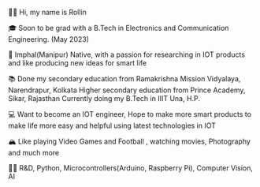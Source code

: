 👋🏽 Hi, my name is Rollin

🎓 Soon to be grad with a B.Tech in Electronics and Communication Engineering. (May 2023)

🌇 Imphal(Manipur) Native, with a passion for researching in IOT products and like producing new ideas for 
 smart life
	
📚 Done my secondary education from Ramakrishna Mission Vidyalaya, Narendrapur, Kolkata
 Higher secondary education from Prince Academy, Sikar, Rajasthan
 Currently doing my B.Tech in IIIT Una, H.P.
	
💻 Want to become an IOT engineer, Hope to make more smart products to make life more easy and helpful 
 using latest technologies in IOT
	
🏔 Like playing Video Games and Football , watching movies, Photography and much more

💪🏽 R&D, Python, Microcontrollers(Arduino, Raspberry Pi), Computer Vision, AI
